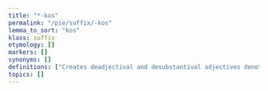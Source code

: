 ```yaml
---
title: "*-kos"
permalink: "/pie/suffix/-kos"
lemma_to_sort: "kos"
klass: suffix
etymology: []
markers: []
synonyms: []
definitions: ["Creates deadjectival and desubstantival adjectives denoting the characteristic of", "typical of", "pertaining to."]
topics: []
---
```

